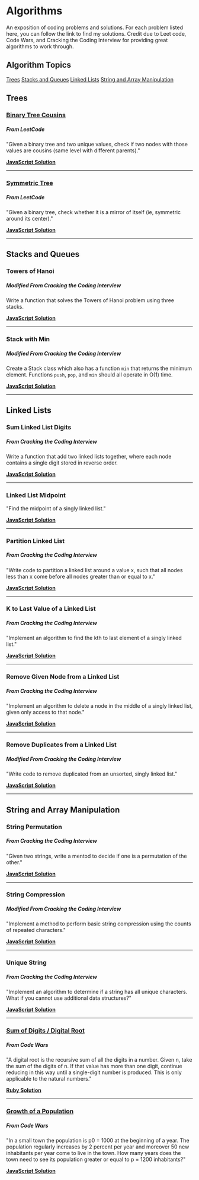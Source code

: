 # Algorithms
An exposition of coding problems and solutions. For each problem listed here, you can follow the link to find my solutions. Credit due to Leet code, Code Wars, and Cracking the Coding Interview for providing great algorithms to work through.

## Algorithm Topics
[Trees](#Trees)
[Stacks and Queues](#Stacks-and-Queues)
[Linked Lists](#Linked-Lists)
[String and Array Manipulation](#String-and-Array-Manipulation)

## Trees

### [Binary Tree Cousins](https://leetcode.com/problems/cousins-in-binary-tree/)
##### From LeetCode

"Given a binary tree and two unique values, check if two nodes with those values are cousins (same level with different parents)."

**[JavaScript Solution](./Solutions/treeCousins.js)**

---

### [Symmetric Tree](https://leetcode.com/problems/symmetric-tree/)
##### From LeetCode

"Given a binary tree, check whether it is a mirror of itself (ie, symmetric around its center)."

**[JavaScript Solution](./Solutions/symmetricTree.js)**

---

## Stacks and Queues

### Towers of Hanoi
##### Modified From Cracking the Coding Interview

Write a function that solves the Towers of Hanoi problem using three stacks.

**[JavaScript Solution](./Solutions/towersOfHanoi.js)**

---

### Stack with Min
##### Modified From Cracking the Coding Interview

Create a Stack class which also has a function `min` that returns the minimum element. Functions `push`, `pop`, and `min` should all operate in O(1) time.

**[JavaScript Solution](./Solutions/stackWithMin.js)**

---

## Linked Lists

### Sum Linked List Digits
##### From Cracking the Coding Interview

Write a function that add two linked lists together, where each node contains a single digit stored in reverse order.

**[JavaScript Solution](./Solutions/linkedListSum.js)**

---

### Linked List Midpoint

"Find the midpoint of a singly linked list."

**[JavaScript Solution](./Solutions/midpointLinkedList.js)**

---

### Partition Linked List
##### From Cracking the Coding Interview

"Write code to partition a linked list around a value x, such that all nodes less than x come before all nodes greater than or equal to x."

**[JavaScript Solution](./Solutions/paritionLinkedList.js)**

---

### K to Last Value of a Linked List
##### From Cracking the Coding Interview

"Implement an algorithm to find the kth to last element of a singly linked list."

**[JavaScript Solution](./Solutions/findKToLast.js)**

---

### Remove Given Node from a Linked List
##### From Cracking the Coding Interview

"Implement an algorithm to delete a node in the middle of a singly linked list, given only access to that node."

**[JavaScript Solution](./Solutions/deleteGivenNode.js)**

---

### Remove Duplicates from a Linked List
##### Modified From Cracking the Coding Interview

"Write code to remove duplicated from an unsorted, singly linked list."

**[JavaScript Solution](./Solutions/removeDuplicatedLinkedList.js)**

---

## String and Array Manipulation

### String Permutation
##### From Cracking the Coding Interview

"Given two strings, write a mentod to decide if one is a permutation of the other."

**[JavaScript Solution](./Solutions/stringPermutation.js)**

---

### String Compression
##### Modified From Cracking the Coding Interview

"Implement a method to perform basic string compression using the counts of repeated characters."

**[JavaScript Solution](./Solutions/stringCompression.js)**

---

### Unique String
##### From Cracking the Coding Interview

"Implement an algorithm to determine if a string has all unique characters. What if you cannot use additional data structures?"

**[JavaScript Solution](./Solutions/uniqueString.js)**

---

### [Sum of Digits / Digital Root](https://www.codewars.com/kata/541c8630095125aba6000c00)
##### From Code Wars

"A digital root is the recursive sum of all the digits in a number. Given n, take the sum of the digits of n. If that value has more than one digit, continue reducing in this way until a single-digit number is produced. This is only applicable to the natural numbers."

**[Ruby Solution](./Solutions/digital_root.rb)**

---

### [Growth of a Population](https://www.codewars.com/kata/563b662a59afc2b5120000c6)
##### From Code Wars

"In a small town the population is p0 = 1000 at the beginning of a year. The population regularly increases by 2 percent per year and moreover 50 new inhabitants per year come to live in the town. How many years does the town need to see its population greater or equal to p = 1200 inhabitants?"

**[JavaScript Solution](./Solutions/growthOfAPopulation.js)**
